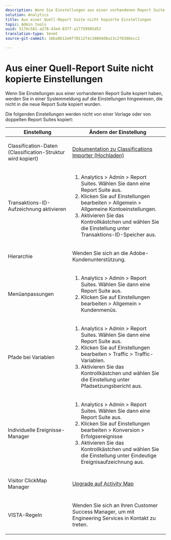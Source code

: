```yaml
---
description: Wenn Sie Einstellungen aus einer vorhandenen Report Suite kopiert haben, werden Sie in einer Systemmeldung auf die Einstellungen hingewiesen, die nicht in die neue Report Suite kopiert wurden.
solution: Analytics
title: Aus einer Quell-Report Suite nicht kopierte Einstellungen
topic: Admin tools
uuid: 5176c561-a278-43e4-837f-a17759985d52
translation-type: tm+mt
source-git-commit: 16ba0b12e0f70112f4c10804d0a13c278388ecc2

---
```



# Aus einer Quell-Report Suite nicht kopierte Einstellungen

Wenn Sie Einstellungen aus einer vorhandenen Report Suite kopiert haben, werden Sie in einer Systemmeldung auf die Einstellungen hingewiesen, die nicht in die neue Report Suite kopiert wurden.

Die folgenden Einstellungen werden nicht von einer Vorlage oder von doppelten Report Suites kopiert:

<table id="table_9774249E3D804E7D97F12B88E26F9066"> 
 <thead> 
  <tr> 
   <th colname="col1" class="entry"> Einstellung </th> 
   <th colname="col2" class="entry"> Ändern der Einstellung </th> 
  </tr>
 </thead>
 <tbody> 
  <tr> 
   <td colname="col1"> <p>Classification-Daten (Classification-Struktur wird kopiert) </p> </td> 
   <td colname="col2"> <p><a href="https://marketing.adobe.com/resources/help/en_US/reference/c_working_with_saint.html">Dokumentation zu Classifications Importer (Hochladen)</a> </p> </td> 
  </tr> 
  <tr> 
   <td colname="col1"> <p>Transaktions-ID-Aufzeichnung aktivieren </p> </td> 
   <td colname="col2"> 
    <ol id="ol_4F3028A440C94447890498CF2E64C15B"> 
     <li id="li_243C7F7DF3074F7FB9893BEFDA8B0732"> <span class="uicontrol"> Analytics</span> &gt; <span class="uicontrol">Admin</span> &gt; <span class="uicontrol">Report Suites</span>. Wählen Sie dann eine Report Suite aus. </li> 
     <li id="li_357D06A1F528473CBA07D4C840BE95D9">Klicken Sie auf <span class="uicontrol">Einstellungen bearbeiten</span> &gt; <span class="uicontrol">Allgemein</span> &gt; <span class="uicontrol">Allgemeine Kontoeinstellungen</span>. </li> 
     <li id="li_9E0B7A9542864399AFDD5D422F7D6C22">Aktivieren Sie das Kontrollkästchen und wählen Sie die Einstellung unter <span class="uicontrol">Transaktions-ID-Speicher</span> aus. </li> 
    </ol> </td> 
  </tr> 
  <tr> 
   <td colname="col1"> <p>Hierarchie </p> </td> 
   <td colname="col2"> <p>Wenden Sie sich an die Adobe-Kundenunterstützung. </p> </td> 
  </tr> 
  <tr> 
   <td colname="col1"> <p>Menüanpassungen </p> </td> 
   <td colname="col2"> 
    <ol id="ol_A3277C5843704DEA902DF030099E9227"> 
     <li id="li_8B3A5974466C4D9D9A3D3D0C6A30F414"><span class="uicontrol"> Analytics</span> &gt; <span class="uicontrol">Admin</span> &gt; <span class="uicontrol">Report Suites</span>. Wählen Sie dann eine Report Suite aus. </li> 
     <li id="li_1B44AFD4026346698F3CB75E2CBF1959">Klicken Sie auf <span class="uicontrol">Einstellungen bearbeiten</span> &gt; <span class="uicontrol">Allgemein</span> &gt; <span class="uicontrol">Kundenmenüs</span>. </li> 
    </ol> </td> 
  </tr> 
  <tr> 
   <td colname="col1"> <p>Pfade bei Variablen </p> </td> 
   <td colname="col2"> 
    <ol id="ol_903A5FEF5B9847929BBB514A481F6E22"> 
     <li id="li_E352211ABD3245EC8C06313221BA4B36"><span class="uicontrol"> Analytics</span> &gt; <span class="uicontrol">Admin</span> &gt; <span class="uicontrol">Report Suites</span>. Wählen Sie dann eine Report Suite aus. </li> 
     <li id="li_B19C4112D57D4D329A0774EBB345473B">Klicken Sie auf <span class="uicontrol">Einstellungen bearbeiten</span> &gt; <span class="uicontrol">Traffic</span> &gt; <span class="uicontrol">Traffic-Variablen</span>. </li> 
     <li id="li_B1CED2EC85FE4A8EB7D95076040B35E1">Aktivieren Sie das Kontrollkästchen und wählen Sie die Einstellung unter <span class="uicontrol">Pfadsetzungsbericht</span> aus. </li> 
    </ol> </td> 
  </tr> 
  <tr> 
   <td colname="col1"> <p>Individuelle Ereignisse-Manager </p> </td> 
   <td colname="col2"> 
    <ol id="ol_4A303E54A155471DA2B91A9504A3EB75"> 
     <li id="li_A09C8947BD2B4F40ABA039DA9BBA629A"><span class="uicontrol"> Analytics</span> &gt; <span class="uicontrol">Admin</span> &gt; <span class="uicontrol">Report Suites</span>. Wählen Sie dann eine Report Suite aus. </li> 
     <li id="li_052D8FF2347141F0A50FBCFDC37DB957">Klicken Sie auf <span class="uicontrol">Einstellungen bearbeiten</span> &gt; <span class="uicontrol">Konversion</span> &gt; <span class="uicontrol">Erfolgsereignisse</span> </li> 
     <li id="li_F224713229D74D9BB5BEEE30BF2C7343">Aktivieren Sie das Kontrollkästchen und wählen Sie die Einstellung unter <span class="uicontrol">Eindeutige Ereignisaufzeichnung</span> aus. </li> 
    </ol> </td> 
  </tr> 
  <tr> 
   <td colname="col1"> <p>Visitor ClickMap Manager </p> </td> 
   <td colname="col2"> <p><a href="https://marketing.adobe.com/resources/help/en_US/analytics/activitymap/activitymap-enable.html"> Upgrade auf Activity Map</a> </p> </td> 
  </tr> 
  <tr> 
   <td colname="col1"> <p>VISTA-Regeln </p> </td> 
   <td colname="col2"> <p>Wenden Sie sich an Ihren Customer Success Manager, um mit Engineering Services in Kontakt zu treten. </p> </td> 
  </tr> 
 </tbody> 
</table>

